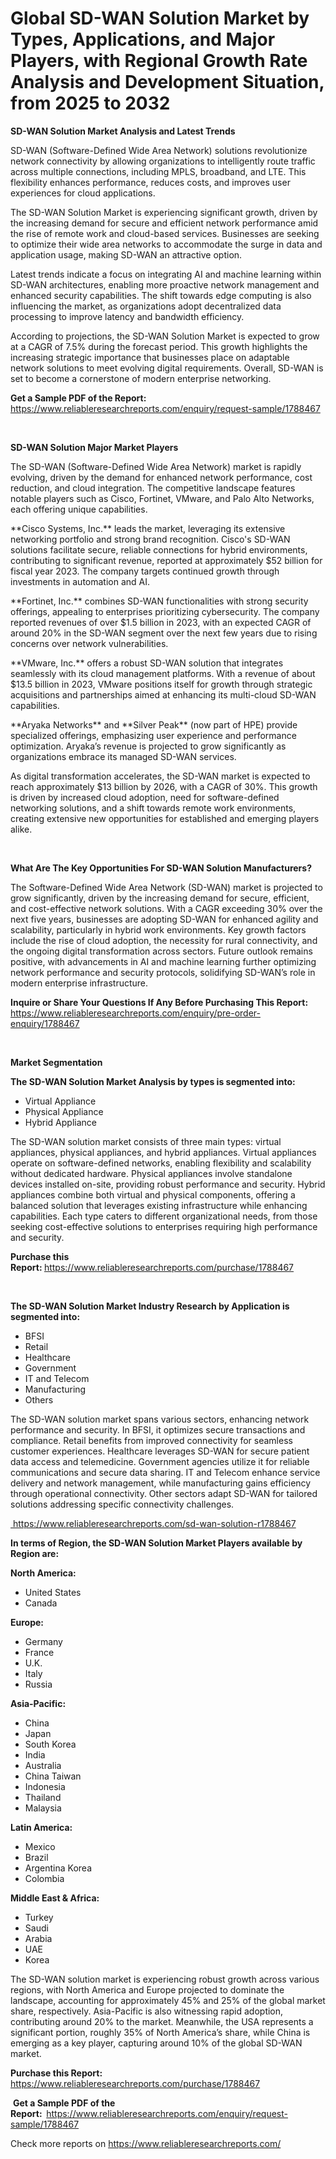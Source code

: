 <p><h1>Global SD-WAN Solution Market by Types, Applications, and Major Players, with Regional Growth Rate Analysis and Development Situation, from 2025 to 2032</h1></p><p><strong>SD-WAN Solution Market Analysis and Latest Trends</strong></p>
<p><p>SD-WAN (Software-Defined Wide Area Network) solutions revolutionize network connectivity by allowing organizations to intelligently route traffic across multiple connections, including MPLS, broadband, and LTE. This flexibility enhances performance, reduces costs, and improves user experiences for cloud applications.</p><p>The SD-WAN Solution Market is experiencing significant growth, driven by the increasing demand for secure and efficient network performance amid the rise of remote work and cloud-based services. Businesses are seeking to optimize their wide area networks to accommodate the surge in data and application usage, making SD-WAN an attractive option. </p><p>Latest trends indicate a focus on integrating AI and machine learning within SD-WAN architectures, enabling more proactive network management and enhanced security capabilities. The shift towards edge computing is also influencing the market, as organizations adopt decentralized data processing to improve latency and bandwidth efficiency.</p><p>According to projections, the SD-WAN Solution Market is expected to grow at a CAGR of 7.5% during the forecast period. This growth highlights the increasing strategic importance that businesses place on adaptable network solutions to meet evolving digital requirements. Overall, SD-WAN is set to become a cornerstone of modern enterprise networking.</p></p>
<p><strong>Get a Sample PDF of the Report:&nbsp;</strong> <a href="https://www.reliableresearchreports.com/enquiry/request-sample/1788467?utm_campaign=3131&utm_medium=2&utm_source=Github&utm_content=ia&utm_term=08042025&utm_id=sd-wan-solution">https://www.reliableresearchreports.com/enquiry/request-sample/1788467</a></p>
<p>&nbsp;</p>
<p><strong>SD-WAN Solution Major Market Players</strong></p>
<p><p>The SD-WAN (Software-Defined Wide Area Network) market is rapidly evolving, driven by the demand for enhanced network performance, cost reduction, and cloud integration. The competitive landscape features notable players such as Cisco, Fortinet, VMware, and Palo Alto Networks, each offering unique capabilities.</p><p>**Cisco Systems, Inc.** leads the market, leveraging its extensive networking portfolio and strong brand recognition. Cisco's SD-WAN solutions facilitate secure, reliable connections for hybrid environments, contributing to significant revenue, reported at approximately $52 billion for fiscal year 2023. The company targets continued growth through investments in automation and AI.</p><p>**Fortinet, Inc.** combines SD-WAN functionalities with strong security offerings, appealing to enterprises prioritizing cybersecurity. The company reported revenues of over $1.5 billion in 2023, with an expected CAGR of around 20% in the SD-WAN segment over the next few years due to rising concerns over network vulnerabilities.</p><p>**VMware, Inc.** offers a robust SD-WAN solution that integrates seamlessly with its cloud management platforms. With a revenue of about $13.5 billion in 2023, VMware positions itself for growth through strategic acquisitions and partnerships aimed at enhancing its multi-cloud SD-WAN capabilities.</p><p>**Aryaka Networks** and **Silver Peak** (now part of HPE) provide specialized offerings, emphasizing user experience and performance optimization. Aryaka’s revenue is projected to grow significantly as organizations embrace its managed SD-WAN services.</p><p>As digital transformation accelerates, the SD-WAN market is expected to reach approximately $13 billion by 2026, with a CAGR of 30%. This growth is driven by increased cloud adoption, need for software-defined networking solutions, and a shift towards remote work environments, creating extensive new opportunities for established and emerging players alike.</p></p>
<p>&nbsp;</p>
<p><strong>What Are The Key Opportunities For SD-WAN Solution Manufacturers?</strong></p>
<p><p>The Software-Defined Wide Area Network (SD-WAN) market is projected to grow significantly, driven by the increasing demand for secure, efficient, and cost-effective network solutions. With a CAGR exceeding 30% over the next five years, businesses are adopting SD-WAN for enhanced agility and scalability, particularly in hybrid work environments. Key growth factors include the rise of cloud adoption, the necessity for rural connectivity, and the ongoing digital transformation across sectors. Future outlook remains positive, with advancements in AI and machine learning further optimizing network performance and security protocols, solidifying SD-WAN’s role in modern enterprise infrastructure.</p></p>
<p><strong>Inquire or Share Your Questions If Any Before Purchasing This Report:</strong> <a href="https://www.reliableresearchreports.com/enquiry/pre-order-enquiry/1788467?utm_campaign=3131&utm_medium=2&utm_source=Github&utm_content=ia&utm_term=08042025&utm_id=sd-wan-solution">https://www.reliableresearchreports.com/enquiry/pre-order-enquiry/1788467</a></p>
<p>&nbsp;</p>
<p><strong>Market Segmentation</strong></p>
<p><strong>The SD-WAN Solution Market Analysis by types is segmented into:</strong></p>
<p><ul><li>Virtual Appliance</li><li>Physical Appliance</li><li>Hybrid Appliance</li></ul></p>
<p><p>The SD-WAN solution market consists of three main types: virtual appliances, physical appliances, and hybrid appliances. Virtual appliances operate on software-defined networks, enabling flexibility and scalability without dedicated hardware. Physical appliances involve standalone devices installed on-site, providing robust performance and security. Hybrid appliances combine both virtual and physical components, offering a balanced solution that leverages existing infrastructure while enhancing capabilities. Each type caters to different organizational needs, from those seeking cost-effective solutions to enterprises requiring high performance and security.</p></p>
<p><strong>Purchase this Report:&nbsp;</strong><a href="https://www.reliableresearchreports.com/purchase/1788467?utm_campaign=3131&utm_medium=2&utm_source=Github&utm_content=ia&utm_term=08042025&utm_id=sd-wan-solution">https://www.reliableresearchreports.com/purchase/1788467</a></p>
<p>&nbsp;</p>
<p><strong>The SD-WAN Solution Market Industry Research by Application is segmented into:</strong></p>
<p><ul><li>BFSI</li><li>Retail</li><li>Healthcare</li><li>Government</li><li>IT and Telecom</li><li>Manufacturing</li><li>Others</li></ul></p>
<p><p>The SD-WAN solution market spans various sectors, enhancing network performance and security. In BFSI, it optimizes secure transactions and compliance. Retail benefits from improved connectivity for seamless customer experiences. Healthcare leverages SD-WAN for secure patient data access and telemedicine. Government agencies utilize it for reliable communications and secure data sharing. IT and Telecom enhance service delivery and network management, while manufacturing gains efficiency through operational connectivity. Other sectors adapt SD-WAN for tailored solutions addressing specific connectivity challenges.</p></p>
<p><a href="https://www.reliableresearchreports.com/sd-wan-solution-r1788467?utm_campaign=3131&utm_medium=2&utm_source=Github&utm_content=ia&utm_term=08042025&utm_id=sd-wan-solution">&nbsp;https://www.reliableresearchreports.com/sd-wan-solution-r1788467</a></p>
<p><strong>In terms of Region, the SD-WAN Solution Market Players available by Region are:</strong></p>
<p>
    <p> <strong> North America: </strong>
        <ul>
            <li>United States</li>
            <li>Canada</li>
        </ul>
        </p> 
    <p> <strong> Europe: </strong>
        <ul>
            <li>Germany</li>
            <li>France</li>
            <li>U.K.</li>
            <li>Italy</li>
            <li>Russia</li>
        </ul>
        </p> 
    <p> <strong> Asia-Pacific: </strong>
        <ul>
            <li>China</li>
            <li>Japan</li>
            <li>South Korea</li>
            <li>India</li>
            <li>Australia</li>
            <li>China Taiwan</li>
            <li>Indonesia</li>
            <li>Thailand</li>
            <li>Malaysia</li>
        </ul>
        </p> 
    <p> <strong> Latin America: </strong>
        <ul>
            <li>Mexico</li>
            <li>Brazil</li>
            <li>Argentina Korea</li>
            <li>Colombia</li>
        </ul>
        </p> 
    <p> <strong> Middle East & Africa: </strong>
        <ul>
            <li>Turkey</li>
            <li>Saudi</li>
            <li>Arabia</li>
            <li>UAE</li>
            <li>Korea</li>
        </ul>
    </p>
    </p>
<p><p>The SD-WAN solution market is experiencing robust growth across various regions, with North America and Europe projected to dominate the landscape, accounting for approximately 45% and 25% of the global market share, respectively. Asia-Pacific is also witnessing rapid adoption, contributing around 20% to the market. Meanwhile, the USA represents a significant portion, roughly 35% of North America’s share, while China is emerging as a key player, capturing around 10% of the global SD-WAN market.</p></p>
<p><strong>Purchase this Report: </strong><a href="https://www.reliableresearchreports.com/purchase/1788467?utm_campaign=3131&utm_medium=2&utm_source=Github&utm_content=ia&utm_term=08042025&utm_id=sd-wan-solution">https://www.reliableresearchreports.com/purchase/1788467</a></p>
<p>&nbsp;<strong>Get a Sample PDF of the Report:&nbsp;&nbsp;</strong><a href="https://www.reliableresearchreports.com/enquiry/request-sample/1788467?utm_campaign=3131&utm_medium=2&utm_source=Github&utm_content=ia&utm_term=08042025&utm_id=sd-wan-solution">https://www.reliableresearchreports.com/enquiry/request-sample/1788467</a></p>
<p><strong></strong></p>
<p>Check more reports on <a href="https://www.reliableresearchreports.com/?utm_campaign=3131&utm_medium=2&utm_source=Github&utm_content=ia&utm_term=08042025&utm_id=sd-wan-solution">https://www.reliableresearchreports.com/</a></p>